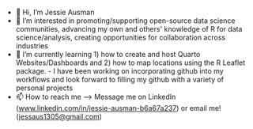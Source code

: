 - 👋 Hi, I’m Jessie Ausman
- 👀 I’m interested in promoting/supporting open-source data science communities, advancing my own and others' knowledge of R for data science/analysis, creating opportunities for collaboration across industries
- 🌱 I’m currently learning 1) how to create and host Quarto Websites/Dashboards and 2) how to map locations using the R Leaflet package.
      - I have been working on incorporating github into my workflows and look forward to filling my github with a variety of personal projects
- 📫 How to reach me --> Message me on LinkedIn (www.linkedin.com/in/jessie-ausman-b6a67a237) or email me! (jessaus1305@gmail.com)

<!---
JessAus/JessAus is a ✨ special ✨ repository because its `README.md` (this file) appears on your GitHub profile.
You can click the Preview link to take a look at your changes.
--->
